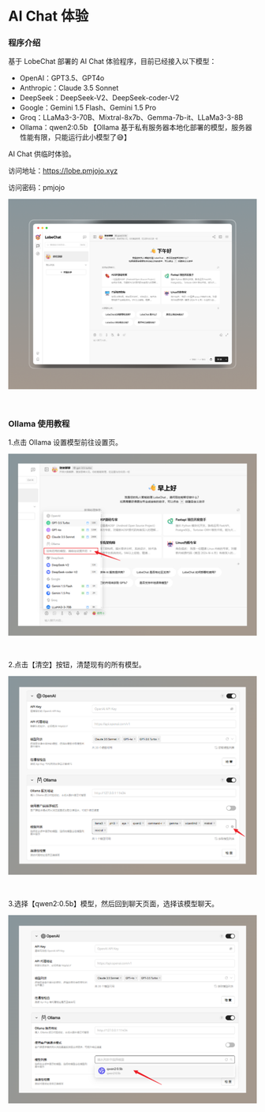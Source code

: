 # AI Chat 体验

### 程序介绍

基于 LobeChat 部署的 AI Chat 体验程序，目前已经接入以下模型：

- OpenAI：GPT3.5、GPT4o
- Anthropic：Claude 3.5 Sonnet 
- DeepSeek：DeepSeek-V2、DeepSeek-coder-V2
- Google：Gemini 1.5 Flash、Gemini 1.5 Pro
- Groq：LLaMa3-3-70B、Mixtral-8x7b、Gemma-7b-it、LLaMa3-3-8B
- Ollama：qwen2:0.5b 【Ollama 基于私有服务器本地化部署的模型，服务器性能有限，只能运行此小模型了😅】

AI Chat 供临时体验。

访问地址：https://lobe.pmjojo.xyz

访问密码：pmjojo

![image-20240708172247219](001-aichat/image-20240708172247219.png)


<br>

### Ollama 使用教程

1.点击 Ollama 设置模型前往设置页。

![image_3](001-aichat/image_3.png)

<br>

2.点击【清空】按钮，清楚现有的所有模型。

![image_2](001-aichat/image_2.png)

<br>

3.选择【qwen2:0.5b】模型，然后回到聊天页面，选择该模型聊天。

![image_1](001-aichat/image_1.png)